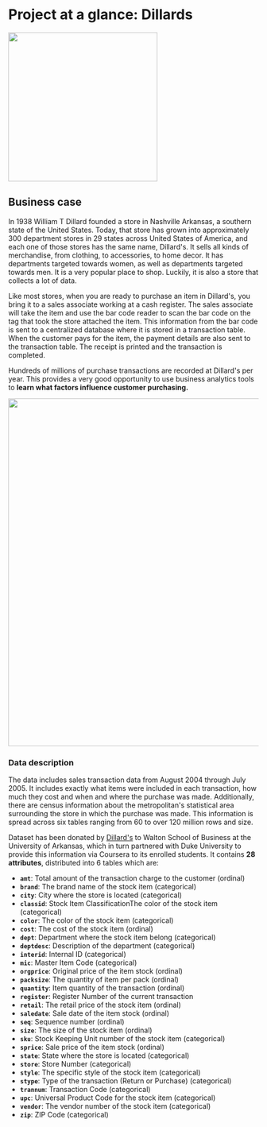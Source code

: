 # Project at a glance: Dillards

<img src="https://image.freepik.com/vector-gratis/tienda-ropa-ninos-ropa-infantil-estilo-adolescente-prendas-moda-nina-bolsas-compra-comprador-boutique-moda-infantil-ilustracion-metafora-concepto-aislado-vector_335657-1330.jpg" width="300">

## Business case

In 1938 William T Dillard founded a store in Nashville Arkansas, a southern state of the United States. Today, that store has grown into approximately 300 department stores in 29 states across United States of America, and each one of those stores has the same name, Dillard's. It sells all kinds of merchandise, from clothing, to accessories, to home decor. It has departments targeted towards women, as well as departments targeted towards men. It is a very popular place to shop. Luckily, it is also a store that collects a lot of data.

Like most stores, when you are ready to purchase an item in Dillard's, you bring it to a sales associate working at a cash register. The sales associate will take the item and use the bar code reader to scan the bar code on the tag that took the store attached the item. This information from the bar code is sent to a centralized database where it is stored in a transaction table. When the customer pays for the item, the payment details are also sent to the transaction table. The receipt is printed and the transaction is completed.

Hundreds of millions of purchase transactions are recorded at Dillard's per year. This provides a very good opportunity to use business analytics tools to **learn what factors influence customer purchasing.**

<img src="https://www.pymnts.com/wp-content/uploads/2020/08/department-store-Dillards-earnings.jpg" width="700">

### Data description

The data includes sales transaction data from August 2004 through July 2005. It includes exactly what items were included in each transaction, how much they cost and when and where the purchase was made. Additionally, there are census information about the metropolitan's statistical area surrounding the store in which the purchase was made. This information is spread across six tables ranging from 60 to over 120 million rows and size.

Dataset has been donated by [Dillard's](https://www.dillards.com/) to Walton School of Business at the University of Arkansas, which in turn partnered with Duke University to provide this information via Coursera to its enrolled students. It contains **28 attributes**, distributed into 6 tables which are:

- **`amt`**: Total amount of the transaction charge to the customer (ordinal)
- **`brand`**: The brand name of the stock item (categorical)
- **`city`**: City where the store is located (categorical)
- **`classid`**: Stock Item ClassificationThe color of the stock item (categorical)
- **`color`**: The color of the stock item (categorical)
- **`cost`**: The cost of the stock item (ordinal)
- **`dept`**: Department where the stock item belong (categorical)
- **`deptdesc`**: Description of the department (categorical)
- **`interid`**: Internal ID (categorical)
- **`mic`**: Master Item Code (categorical)
- **`orgprice`**: Original price of the item stock (ordinal)
- **`packsize`**: The quantity of item per pack (ordinal)
- **`quantity`**: Item quantity of the transaction (ordinal)
- **`register`**: Register Number of the current transaction
- **`retail`**: The retail price of the stock item (ordinal)
- **`saledate`**: Sale date of the item stock (ordinal)
- **`seq`**: Sequence number (ordinal)
- **`size`**: The size of the stock item (ordinal)
- **`sku`**: Stock Keeping Unit number of the stock item (categorical)
- **`sprice`**: Sale price of the item stock (ordinal)
- **`state`**: State where the store is located (categorical)
- **`store`**: Store Number (categorical)
- **`style`**: The specific style of the stock item (categorical)
- **`stype`**: Type of the transaction (Return or Purchase) (categorical)
- **`trannum`**: Transaction Code (categorical)
- **`upc`**: Universal Product Code for the stock item (categorical)
- **`vendor`**: The vendor number of the stock item (categorical)
- **`zip`**: ZIP Code (categorical)
